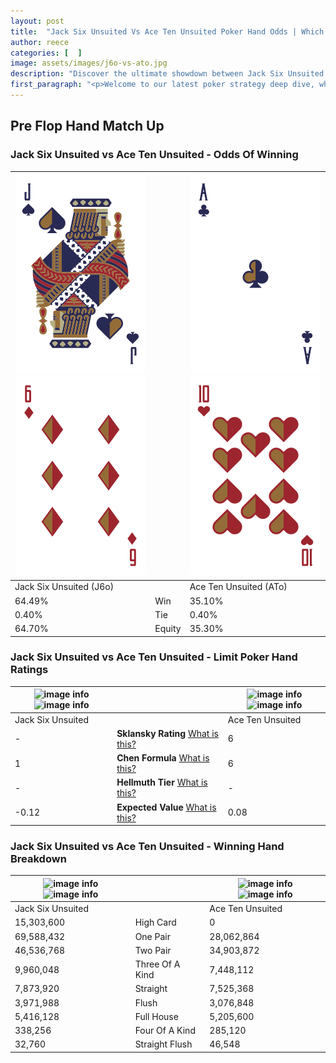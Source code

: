 ```yaml
---
layout: post
title:  "Jack Six Unsuited Vs Ace Ten Unsuited Poker Hand Odds | Which Is The Better Hand In Poker? A Complete Guide"
author: reece
categories: [  ]
image: assets/images/j6o-vs-ato.jpg
description: "Discover the ultimate showdown between Jack Six Unsuited and Ace Ten Unsuited in poker! Uncover the odds, strategies, and scenarios where one hand triumphs over the other. Get ready to up your poker game with this thrilling analysis."
first_paragraph: "<p>Welcome to our latest poker strategy deep dive, where we're pitting two distinct hands against each other in a high-stakes showdown: Jack Six Unsuited vs Ace Ten Unsuited.</p><p>In the dynamic world of poker, every decision counts, and knowing which hand holds the upper hand is key to your success at the table.</p><p>In this article, we'll dissect these two hands, explore the scenarios where one dominates the other, and equip you with the knowledge to make strategic choices that can tip the odds in your favor.</p><p>Get ready to unravel the intriguing dynamics of these poker hands and elevate your game to new heights.</p>"
---
```




[comment]: # (sp0)

## Pre Flop Hand Match Up

<div class="table hand-ratings" markdown="1"> 



### Jack Six Unsuited vs Ace Ten Unsuited - Odds Of Winning


    
| ![image info](assets/images/hand1/j.png) ![image info](assets/images/hand1/6o.png) |  | ![image info](assets/images/hand2/a.png) ![image info](assets/images/hand2/to.png) |
| -------- | -------- | -------- |
| Jack Six Unsuited (J6o) |  | Ace Ten Unsuited (ATo) |
| 64.49% | Win | 35.10% |
| 0.40% | Tie | 0.40% |
| 64.70% | Equity | 35.30% |




[comment]: # (sp1)



### Jack Six Unsuited vs Ace Ten Unsuited - Limit Poker Hand Ratings


    
| ![image info](https://www.riverpairs.com/assets/images/hand1/j.png) ![image info](https://www.riverpairs.com/assets/images/hand1/6o.png) |  | ![image info](https://www.riverpairs.com/assets/images/hand2/a.png) ![image info](https://www.riverpairs.com/assets/images/hand2/to.png) |
| -------- | -------- | -------- |
| Jack Six Unsuited |  | Ace Ten Unsuited |
| - | **Sklansky Rating** [What is this?](/sklansky-rating-explained) | 6 |
| 1 | **Chen Formula** [What is this?](/chen-formula-explained) | 6 |
| - | **Hellmuth Tier** [What is this?](/Hellmuth-tier-explained) | - |
| -0.12 | **Expected Value** [What is this?](/expected-value-explained) | 0.08 |




[comment]: # (sp2)



### Jack Six Unsuited vs Ace Ten Unsuited - Winning Hand Breakdown


    
| ![image info](https://www.riverpairs.com/assets/images/hand1/j.png) ![image info](https://www.riverpairs.com/assets/images/hand1/6o.png) |  | ![image info](https://www.riverpairs.com/assets/images/hand2/a.png) ![image info](https://www.riverpairs.com/assets/images/hand2/to.png) |
| -------- | -------- | -------- |
| Jack Six Unsuited |  | Ace Ten Unsuited |
| 15,303,600 | High Card | 0 |
| 69,588,432 | One Pair | 28,062,864 |
| 46,536,768 | Two Pair | 34,903,872 |
| 9,960,048 | Three Of A Kind | 7,448,112 |
| 7,873,920 | Straight | 7,525,368 |
| 3,971,988 | Flush | 3,076,848 |
| 5,416,128 | Full House | 5,205,600 |
| 338,256 | Four Of A Kind | 285,120 |
| 32,760 | Straight Flush | 46,548 |




[comment]: # (sp3)



</div>

[comment]: # (sp4)



[comment]: # (sp5)

